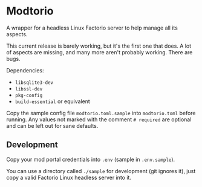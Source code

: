 # Modtorio

A wrapper for a headless Linux Factorio server to help manage all its aspects.

This current release is barely working, but it's the first one that does. A lot of aspects are missing, and many more aren't probably working. There are bugs.

Dependencies:
* `libsqlite3-dev`
* `libssl-dev`
* `pkg-config`
* `build-essential` or equivalent

Copy the sample config file `modtorio.toml.sample` into `modtorio.toml` before running. Any values not marked with the comment `# required` are optional and can be left out for sane defaults.

## Development

Copy your mod portal credentials into `.env` (sample in `.env.sample`).

You can use a directory called `./sample` for development (git ignores it), just copy a valid Factorio Linux headless server into it.
